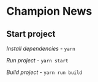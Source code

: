# Champion News

## Start project

*Install dependencies* - `yarn`

*Run project* - `yarn start`

*Build project* - `yarn run build`
